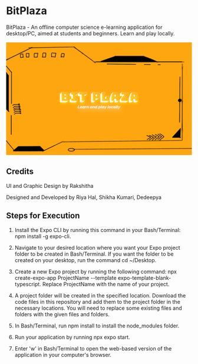 # BitPlaza
BitPlaza - An offline computer science e-learning application for desktop/PC, aimed at students and beginners. Learn and play locally.

<img src="screenshot1.png">

## Credits
UI and Graphic Design by Rakshitha

Designed and Developed by Riya Hal, Shikha Kumari, Dedeepya

## Steps for Execution
1. Install the Expo CLI by running this command in your Bash/Terminal: npm install -g expo-cli.

2. Navigate to your desired location where you want your Expo project folder to be created in Bash/Terminal. If you want the folder to be created on your desktop, run the command cd ~/Desktop.

3. Create a new Expo project by running the following command: npx create-expo-app ProjectName --template expo-template-blank-typescript. Replace ProjectName with the name of your project.

4. A project folder will be created in the specified location. Download the code files in this repository and add them to the project folder in the necessary locations. You will need to replace some existing files and folders with the given files and folders.

5. In Bash/Terminal, run npm install to install the node_modules folder.

6. Run your application by running npx expo start.

7. Enter 'w' in Bash/Terminal to open the web-based version of the application in your computer's browser.
